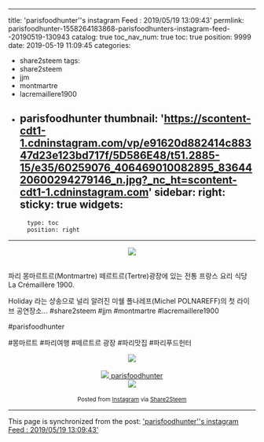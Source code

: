 
---
title: 'parisfoodhunter''s instagram Feed : 2019/05/19 13:09:43'
permlink: parisfoodhunter-1558264183868-parisfoodhunters-instagram-feed--20190519-130943
catalog: true
toc_nav_num: true
toc: true
position: 9999
date: 2019-05-19 11:09:45
categories:
- share2steem
tags:
- share2steem
- jjm
- montmartre
- lacremaillere1900
- parisfoodhunter
thumbnail: 'https://scontent-cdt1-1.cdninstagram.com/vp/e91620d882414c88347d23e123bd717f/5D586E48/t51.2885-15/e35/60259076_406469010082895_8364420600294279146_n.jpg?_nc_ht=scontent-cdt1-1.cdninstagram.com'
sidebar:
    right:
        sticky: true
widgets:
    -
        type: toc
        position: right
---


<center><img src='https://scontent-cdt1-1.cdninstagram.com/vp/e91620d882414c88347d23e123bd717f/5D586E48/t51.2885-15/e35/60259076_406469010082895_8364420600294279146_n.jpg?_nc_ht=scontent-cdt1-1.cdninstagram.com'></center><br />



파리 몽마르트르(Montmartre) 떼르트르(Tertre)광장에 있는 전통 프랑스 요리 식당 La Crémaillère 1900.





Holiday 라는 샹송으로 널리 알려진 미쉘 폴나레프(Michel POLNAREFF)의 첫 라이브 공연장소... #share2steem #jjm #montmartre #lacremaillere1900 


#parisfoodhunter 

#몽마르트 #파리여행 #떼르트르 광장 #파리맛집 #파리푸드헌터<br />



<center><img src='https://i.imgur.com/SAXfzqa.png' /></center><br />



<center><a href='https://www.instagram.com/parisfoodhunter/'><img src='https://scontent-cdt1-1.cdninstagram.com/vp/1d77be06dc1cc4aff3942efb8ac71567/5D67E4A2/t51.2885-19/s150x150/21149346_1948752912050797_802480447022956544_a.jpg?_nc_ht=scontent-cdt1-1.cdninstagram.com'>
parisfoodhunter</a></center>



<center><img src='https://i.imgur.com/SAXfzqa.png' /></center><br />



<center><sup>Posted from <a href='https://www.instagram.com/p/BxpFRgpiEyc'>Instagram</a> via <a href='https://share2steem.io/?ref=parisfoodhunter'>Share2Steem</a></sup></center>



- - -

This page is synchronized from the post: ['parisfoodhunter''s instagram Feed : 2019/05/19 13:09:43'](https://steemit.com/@parisfoodhunter/parisfoodhunter-1558264183868-parisfoodhunters-instagram-feed--20190519-130943)
